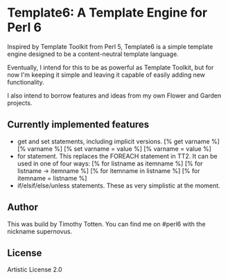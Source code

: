 # Template6: A Template Engine for Perl 6 #

Inspired by Template Toolkit from Perl 5,
Template6 is a simple template engine designed to be
a content-neutral template language.

Eventually, I intend for this to be as powerful as
Template Toolkit, but for now I'm keeping it simple
and leaving it capable of easily adding new functionality.

I also intend to borrow features and ideas from
my own Flower and Garden projects.

## Currently implemented features

*   get and set statements, including implicit versions.
    [% get varname %]
    [% varname %]
    [% set varname = value %]
    [% varname = value %]
*   for statement.
    This replaces the FOREACH statement in TT2.
    It can be used in one of four ways:
    [% for listname as itemname %]
    [% for listname -> itemname %]
    [% for itemname in listname %]
    [% for itemname = listname %]
*   if/elsif/else/unless statements.
    These as very simplistic at the moment.
  
## Author

This was build by Timothy Totten. You can find me on #perl6 with the nickname supernovus.

## License

Artistic License 2.0

